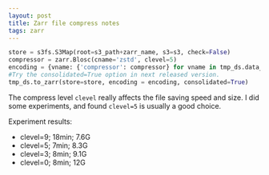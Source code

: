 ```yaml
---
layout: post
title: Zarr file compress notes
tags: zarr
---
```



```python
store = s3fs.S3Map(root=s3_path+zarr_name, s3=s3, check=False)
compressor = zarr.Blosc(cname='zstd', clevel=5)
encoding = {vname: {'compressor': compressor} for vname in tmp_ds.data_vars}
#Try the consolidated=True option in next released version.
tmp_ds.to_zarr(store=store, encoding = encoding, consolidated=True)
```

The compress level `clevel` really affects the file saving speed and size. I did some experiments, and found `clevel=5` is usually a good choice.

Experiment results:
* clevel=9; 18min; 7.6G
* clevel=5; 7min; 8.3G
* clevel=3; 8min; 9.1G
* clevel=0; 8min; 12G
